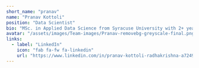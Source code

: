 ```yaml
---
short_name: "pranav"
name: "Pranav Kottoli"
position: "Data Scientist"
bio: "MSc. in Applied Data Science from Syracuse University with 2+ years of experience in developing analytical solutions in health care industry.​"
avatar: "/assets/images/Team-images/Pranav-removebg-greyscale-final.png"
links:
  - label: "LinkedIn"
    icon: "fab fa-fw fa-linkedin"
    url: "https://www.linkedin.com/in/pranav-kottoli-radhakrishna-a7249a17a"
---
```

